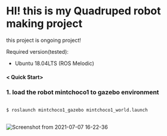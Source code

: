 # HI! this is my Quadruped robot making project

this project is ongoing project!

Required version(tested):
- Ubuntu 18.04LTS (ROS Melodic)

#### < Quick Start>
### 1. load the robot mintchoco1 to gazebo environment
<pre>
<code>
$ roslaunch mintchoco1_gazebo mintchoco1_world.launch
</code>
</pre>

![Screenshot from 2021-07-07 16-22-36](https://user-images.githubusercontent.com/19335771/124845945-bfdd2700-dfd2-11eb-81da-72bb4c58b4a7.png)

